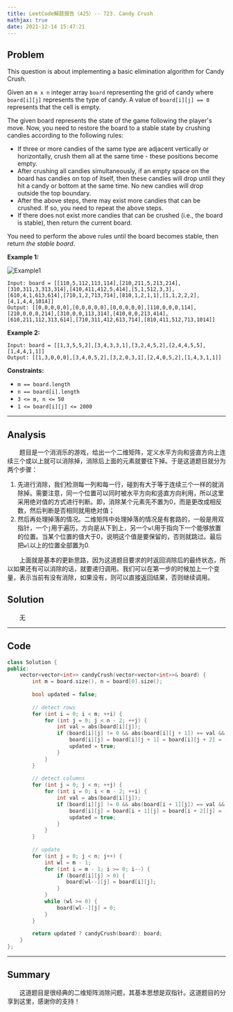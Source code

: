 ```yaml
---
title: LeetCode解题报告（425）-- 723. Candy Crush
mathjax: true
date: 2021-12-14 15:47:21
---
```


## Problem

This question is about implementing a basic elimination algorithm for Candy Crush.

Given an `m x n` integer array `board` representing the grid of candy where `board[i][j]` represents the type of candy. A value of `board[i][j] == 0` represents that the cell is empty.

The given board represents the state of the game following the player's move. Now, you need to restore the board to a stable state by crushing candies according to the following rules:

- If three or more candies of the same type are adjacent vertically or horizontally, crush them all at the same time - these positions become empty.
- After crushing all candies simultaneously, if an empty space on the board has candies on top of itself, then these candies will drop until they hit a candy or bottom at the same time. No new candies will drop outside the top boundary.
- After the above steps, there may exist more candies that can be crushed. If so, you need to repeat the above steps.
- If there does not exist more candies that can be crushed (i.e., the board is stable), then return the current board.

You need to perform the above rules until the board becomes stable, then return *the stable board*.

<!-- more -->

**Example 1:**

![Example1](https://assets.leetcode.com/uploads/2018/10/12/candy_crush_example_2.png)

```
Input: board = [[110,5,112,113,114],[210,211,5,213,214],[310,311,3,313,314],[410,411,412,5,414],[5,1,512,3,3],[610,4,1,613,614],[710,1,2,713,714],[810,1,2,1,1],[1,1,2,2,2],[4,1,4,4,1014]]
Output: [[0,0,0,0,0],[0,0,0,0,0],[0,0,0,0,0],[110,0,0,0,114],[210,0,0,0,214],[310,0,0,113,314],[410,0,0,213,414],[610,211,112,313,614],[710,311,412,613,714],[810,411,512,713,1014]]
```

**Example 2:**

```
Input: board = [[1,3,5,5,2],[3,4,3,3,1],[3,2,4,5,2],[2,4,4,5,5],[1,4,4,1,1]]
Output: [[1,3,0,0,0],[3,4,0,5,2],[3,2,0,3,1],[2,4,0,5,2],[1,4,3,1,1]]
```

**Constraints:**

- `m == board.length`
- `n == board[i].length`
- `3 <= m, n <= 50`
- `1 <= board[i][j] <= 2000`

------

## Analysis

&emsp;&emsp;题目是一个消消乐的游戏，给出一个二维矩阵，定义水平方向和竖直方向上连续三个或以上就可以消除掉，消除后上面的元素就要往下掉。于是这道题目就分为两个步骤：

1. 先进行消除，我们检测每一列和每一行，碰到有大于等于连续三个一样的就消除掉。需要注意，同一个位置可以同时被水平方向和竖直方向利用，所以这里采用绝对值的方式进行判断。即，消除某个元素先不置为0，而是更改成相反数，然后判断是否相同就用绝对值；
2. 然后再处理掉落的情况。二维矩阵中处理掉落的情况是有套路的，一般是用双指针，一个`j`用于遍历，方向是从下到上，另一个`wl`用于指向下一个能够放置的位置。当某个位置的值大于0，说明这个值是要保留的，否则就跳过。最后把`wl`以上的位置全部置为0.

&emsp;&emsp;上面就是基本的更新思路，因为这道题目要求的时返回消除后的最终状态，所以如果还有可以消除的话，就要递归调用。我们可以在第一步的时候加上一个变量，表示当前有没有消除，如果没有，则可以直接返回结果，否则继续调用。

## Solution

&emsp;&emsp;无

------

## Code

```c++
class Solution {
public:
    vector<vector<int>> candyCrush(vector<vector<int>>& board) {
        int m = board.size(), n = board[0].size();
        
        bool updated = false;
        
        // detect rows
        for (int i = 0; i < m; ++i) {
            for (int j = 0; j < n - 2; ++j) {
                int val = abs(board[i][j]);
                if (board[i][j] != 0 && abs(board[i][j + 1]) == val && abs(board[i][j + 2]) == val) {
                    board[i][j] = board[i][j + 1] = board[i][j + 2] = -val;
                    updated = true;
                }
            }
        }
        
        // detect columns
        for (int j = 0; j < n; ++j) {
            for (int i = 0; i < m - 2; ++i) {
                int val = abs(board[i][j]);
                if (board[i][j] != 0 && abs(board[i + 1][j]) == val && abs(board[i + 2][j]) == val) {
                    board[i][j] = board[i + 1][j] = board[i + 2][j] = -val;
                    updated = true;
                }
            }
        }
        
        // update
        for (int j = 0; j < n; j++) {
            int wl = m - 1;
            for (int i = m - 1; i >= 0; i--) {
                if (board[i][j] > 0) {
                   board[wl--][j] = board[i][j];
                }
            }
            while (wl >= 0) {
                board[wl--][j] = 0;
            }
        }
        
        return updated ? candyCrush(board): board;
    }
};
```

------

## Summary

&emsp;&emsp;这道题目是很经典的二维矩阵消除问题，其基本思想是双指针。这道题目的分享到这里，感谢你的支持！
